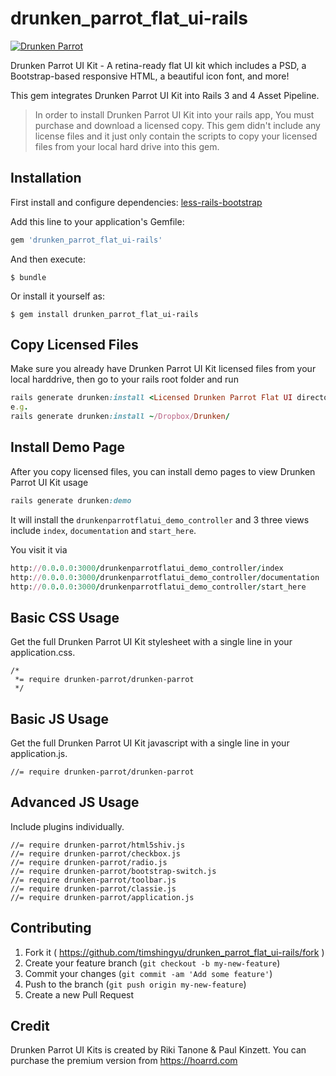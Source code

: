 # drunken_parrot_flat_ui-rails

[![Drunken Parrot](https://static-2.gumroad.com/res/gumroad/files/f45b55aacb5446398504acf6379c2b76/original/gumroad-drunken-parrot-cover.png)](https://hoarrd.com/)

Drunken Parrot UI Kit - A retina-ready flat UI kit which includes a PSD, a Bootstrap-based responsive HTML, a beautiful icon font, and more!

This gem integrates Drunken Parrot UI Kit into Rails 3 and 4 Asset Pipeline.

> In order to install Drunken Parrot UI Kit into your rails app, You must purchase and download a licensed copy. This gem didn't include any license files and it just only contain the scripts to copy your licensed files from your local hard drive into this gem.

## Installation

First install and configure dependencies: [less-rails-bootstrap](https://github.com/metaskills/less-rails-bootstrap)

Add this line to your application's Gemfile:

```ruby
gem 'drunken_parrot_flat_ui-rails'
```

And then execute:

    $ bundle

Or install it yourself as:

    $ gem install drunken_parrot_flat_ui-rails
    
## Copy Licensed Files

Make sure you already have Drunken Parrot UI Kit licensed files from your local harddrive, then go to your rails root folder and run

```ruby
rails generate drunken:install <Licensed Drunken Parrot Flat UI directory>
e.g.
rails generate drunken:install ~/Dropbox/Drunken/
```

## Install Demo Page

After you copy licensed files, you can install demo pages to view Drunken Parrot UI Kit usage

```ruby
rails generate drunken:demo
```
It will install the `drunkenparrotflatui_demo_controller` and 3 three views include `index`, `documentation` and `start_here`.

You visit it via

```ruby
http://0.0.0.0:3000/drunkenparrotflatui_demo_controller/index
http://0.0.0.0:3000/drunkenparrotflatui_demo_controller/documentation
http://0.0.0.0:3000/drunkenparrotflatui_demo_controller/start_here
```

## Basic CSS Usage

Get the full Drunken Parrot UI Kit stylesheet with a single line in your application.css.

```
/*
 *= require drunken-parrot/drunken-parrot
 */
```

## Basic JS Usage

Get the full Drunken Parrot UI Kit javascript with a single line in your application.js.

```
//= require drunken-parrot/drunken-parrot
```

## Advanced JS Usage

Include plugins individually. 

```
//= require drunken-parrot/html5shiv.js
//= require drunken-parrot/checkbox.js
//= require drunken-parrot/radio.js
//= require drunken-parrot/bootstrap-switch.js
//= require drunken-parrot/toolbar.js
//= require drunken-parrot/classie.js
//= require drunken-parrot/application.js
```

## Contributing

1. Fork it ( https://github.com/timshingyu/drunken_parrot_flat_ui-rails/fork )
2. Create your feature branch (`git checkout -b my-new-feature`)
3. Commit your changes (`git commit -am 'Add some feature'`)
4. Push to the branch (`git push origin my-new-feature`)
5. Create a new Pull Request

## Credit

Drunken Parrot UI Kits is created by Riki Tanone & Paul Kinzett. You can purchase the premium version from https://hoarrd.com